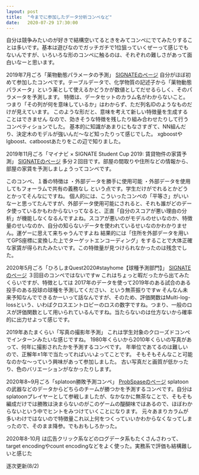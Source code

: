 ```yaml
---
layout: post
title:  "今までに参加したデータ分析コンペなど"
date:   2020-07-29 17:30:00 
---
```


自分は競争みたいのが好きで結構空いてるときをみてコンペにでてみたりすることは多いです。基本は遊びなのでガッチガチで1位狙っていくぜーって感じでもないんですが、いろいろな形のコンペに触るのは、それぞれの難しさがあって面白いなーと思います。

2019年7月ごろ「薬物動態パラメータの予測」
[SIGNATEのページ][site1]
自分がほぼ初めて参加したコンペです。テーブルデータで、化学物質の記述子から「薬物動態パラメータ」という薬として使えるかどうかが数値としてだせるらしく、そのパラメータを予測します。
特徴は、データセットのカラム名がわからないこと。つまり「その列が何を意味しているか」はわからず、ただ列名IDのようなものだけが見えています。
このような形だと、意味を考えて新しい特徴量を生成することはできません
なので、効きそうな特徴を残したり組み合わせたりして行うコンペティションでした。
基本的に知識があまりにもなさすぎて、NN組んだり、決定木のモデルが強いんだ〜など知ったりって感じでした。
xgboostやlgboost、catboostあたりをこの辺で知りました。

2019年11月ごろ「マイナビ × SIGNATE Student Cup 2019: 賃貸物件の家賃予測」
[SIGNATEのページ][site2]
多分２回目です。部屋の間取りや住所などの情報から、部屋の家賃を予測しましょうってコンペです。

このコンペ、１番の特徴は
・外部データを勝手に使用可能
・外部データを使用してもフォーラムで共有の義務なし
という点です。学生だけがでれるとかどうとかってそんなにですね。
個人的には、こういったコンペの「平等さ」がいいなーと思ってたんですが、外部データ使用可能にされると、それも誰がどのデータ使っているかもわからないってなると、正直「自分のスコアが悪い理由の分析」が機能しなくなるんですよね。スコアが悪いのがモデルのせいなのか、特徴量のせいなのか、自分の知らないデータを使われているせいなのかわかりません。運ゲーに思えて来ちゃうんですよね
結果的には「住所を外部データを用いてGPS座標に変換した上でターゲットエンコーディング」をすることで大体正確な家賃が得られたみたいです。この特徴量が見つけられなかったのは残念でした。

2020年5月ごろ「ひろしまQuest2020#stayhome【球種予測部門】」
[SIGNATEのページ][site3]
３回目のコンペではないですw
これはちょっと暇だったから出てみたくらいですが、特徴としては
2017年のデータを使って2019年のある試合のある投手のある投球の球種を予測してください、という無茶振りですw
そんなん未来予知なんでできるかーいって話なんですが、そのため、評価関数はMulti-log-lossという、いわばクロスエントロピーのロスの数字ですね。つまり、一般のロスが評価関数として用いられているんですね。当たらないのは仕方ないから確率的に出力せよって感じです。

2019年あたまくらい「写真の撮影年予測」
これは学生対象のクローズドコンペでインターンみたいな感じですね。
1980年くらいから2010年くらいの写真があって、何年に撮影されたかを予測するコンペです。
年単位であてるのは難しいので、正解年±1年で当たってればいいよってことです。
そもそもそんなこと可能なのかな〜っていう興味があって参加しました。
古い写真だと画質が低かったり、色のバリエーションがなかったりします。

2020年8~9月ごろ「splatoon勝敗予測コンペ」
[ProbSpaseのページ][site4]
splatoonの武器などのデータからどちらのチームが勝つかを予測するコンペです。自分はsplatoonプレイヤーとして参戦しましたが、なかなかに無茶なことで、そもそも編成だけでは勝敗は決まらないのがこのゲームの醍醐味ではあるので、ほぼわからないという中でヒントをみつけていくことになります。
元々あまりカラムが多いわけではないので特徴量これ以上何をつくっていいかわからなくなってしまったので、そのまま降参。でもおもしろかった。

2020年8-10月
は広告クリック系などのログデータ系もたくさんさわって、target encodingやcount encodingなどをよく使った。実務系で評価も結構難しいと感じた

逐次更新(8/2)

[site1]: https://signate.jp/competitions/168
[site2]: https://signate.jp/competitions/182
[site3]: https://signate.jp/competitions/275
[site4]: https://prob.space/competitions/game_winner
